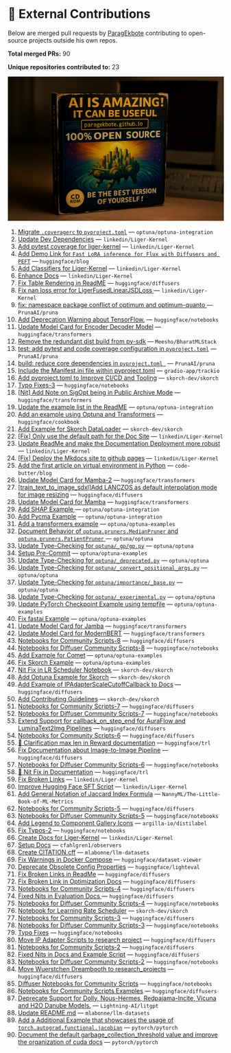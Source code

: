 # 💼 External Contributions

Below are merged pull requests by [ParagEkbote](https://github.com/ParagEkbote) contributing to open-source projects outside his own repos.

**Total merged PRs:** 90

**Unique repositories contributed to:** 23

![Open Source Contributions](./src/assets/oss_img.webp)

1. [Migrate `.coveragerc` to `pyproject.toml`](https://github.com/optuna/optuna-integration/pull/252) — `optuna/optuna-integration`
2. [Update Dev Dependencies](https://github.com/linkedin/Liger-Kernel/pull/886) — `linkedin/Liger-Kernel`
3. [Add pytest coverage for liger-kernel](https://github.com/linkedin/Liger-Kernel/pull/876) — `linkedin/Liger-Kernel`
4. [Add Demo Link for `Fast LoRA inference for Flux with Diffusers and PEFT`](https://github.com/huggingface/blog/pull/3044) — `huggingface/blog`
5. [Add Classifiers for Liger-Kernel](https://github.com/linkedin/Liger-Kernel/pull/869) — `linkedin/Liger-Kernel`
6. [Enhance Docs](https://github.com/linkedin/Liger-Kernel/pull/867) — `linkedin/Liger-Kernel`
7. [Fix Table Rendering in ReadME](https://github.com/huggingface/diffusers/pull/12245) — `huggingface/diffusers`
8. [Fix nan loss error for LigerFusedLinearJSDLoss ](https://github.com/linkedin/Liger-Kernel/pull/862) — `linkedin/Liger-Kernel`
9. [fix: namespace package conflict of optimum and optimum-quanto ](https://github.com/PrunaAI/pruna/pull/298) — `PrunaAI/pruna`
10. [Add Deprecation Warning about TensorFlow.](https://github.com/huggingface/notebooks/pull/605) — `huggingface/notebooks`
11. [Update Model Card for Encoder Decoder Model](https://github.com/huggingface/transformers/pull/39272) — `huggingface/transformers`
12. [Remove the redundant dist build from py-sdk](https://github.com/Meesho/BharatMLStack/pull/168) — `Meesho/BharatMLStack`
13. [test: add pytest and code coverage configuration in `pyproject.toml`](https://github.com/PrunaAI/pruna/pull/230) — `PrunaAI/pruna`
14. [build: reduce core dependencies in `pyproject.toml `](https://github.com/PrunaAI/pruna/pull/227) — `PrunaAI/pruna`
15. [Include the Manifest.ini file within pyproject.toml](https://github.com/gradio-app/trackio/pull/75) — `gradio-app/trackio`
16. [Add pyproject.toml to Improve CI/CD and Tooling](https://github.com/skorch-dev/skorch/pull/1108) — `skorch-dev/skorch`
17. [Typo Fixes-3](https://github.com/huggingface/notebooks/pull/598) — `huggingface/notebooks`
18. [[Nit] Add Note on SigOpt being in Public Archive Mode](https://github.com/huggingface/transformers/pull/38610) — `huggingface/transformers`
19. [Update the example list in the ReadME](https://github.com/optuna/optuna-integration/pull/234) — `optuna/optuna-integration`
20. [Add an example using Optuna and Transformers](https://github.com/huggingface/cookbook/pull/304) — `huggingface/cookbook`
21. [Add Example for Skorch DataLoader](https://github.com/skorch-dev/skorch/pull/1105) — `skorch-dev/skorch`
22. [[Fix] Only use the default path for the Doc Site](https://github.com/linkedin/Liger-Kernel/pull/727) — `linkedin/Liger-Kernel`
23. [Update ReadMe and make the Documentation Deployment more robust](https://github.com/linkedin/Liger-Kernel/pull/726) — `linkedin/Liger-Kernel`
24. [[Fix] Deploy the Mkdocs site to github pages](https://github.com/linkedin/Liger-Kernel/pull/724) — `linkedin/Liger-Kernel`
25. [Add the first article on virtual environment in Python](https://github.com/code-butter/blog/pull/1) — `code-butter/blog`
26. [Update Model Card for Mamba-2](https://github.com/huggingface/transformers/pull/37951) — `huggingface/transformers`
27. [[train_text_to_image_sdxl]Add LANCZOS as default interpolation mode for image resizing](https://github.com/huggingface/diffusers/pull/11455) — `huggingface/diffusers`
28. [Update Model Card for Mamba](https://github.com/huggingface/transformers/pull/37863) — `huggingface/transformers`
29. [Add SHAP Example ](https://github.com/optuna/optuna-integration/pull/227) — `optuna/optuna-integration`
30. [Add Pycma Example](https://github.com/optuna/optuna-integration/pull/226) — `optuna/optuna-integration`
31. [Add a transformers example](https://github.com/optuna/optuna-examples/pull/322) — `optuna/optuna-examples`
32. [Document Behavior of `optuna.pruners.MedianPruner` and `optuna.pruners.PatientPruner` ](https://github.com/optuna/optuna/pull/6055) — `optuna/optuna`
33. [Update Type-Checking for `optuna/_gp/gp.py`](https://github.com/optuna/optuna/pull/6053) — `optuna/optuna`
34. [Setup Pre-Commit](https://github.com/optuna/optuna-examples/pull/316) — `optuna/optuna-examples`
35. [Update Type-Checking for `optuna/_deprecated.py`](https://github.com/optuna/optuna/pull/6051) — `optuna/optuna`
36. [Update Type-Checking for `optuna/_convert_positional_args.py`](https://github.com/optuna/optuna/pull/6050) — `optuna/optuna`
37. [Update Type-Checking for `optuna/importance/_base.py`](https://github.com/optuna/optuna/pull/6046) — `optuna/optuna`
38. [Update Type-Checking for `optuna/_experimental.py`](https://github.com/optuna/optuna/pull/6045) — `optuna/optuna`
39. [Update PyTorch Checkpoint Example using tempfile](https://github.com/optuna/optuna-examples/pull/313) — `optuna/optuna-examples`
40. [Fix fastai Example](https://github.com/optuna/optuna-examples/pull/312) — `optuna/optuna-examples`
41. [Update Model Card for Jamba](https://github.com/huggingface/transformers/pull/37152) — `huggingface/transformers`
42. [Update Model Card for ModernBERT](https://github.com/huggingface/transformers/pull/37052) — `huggingface/transformers`
43. [Notebooks for Community Scripts-8](https://github.com/huggingface/diffusers/pull/11128) — `huggingface/diffusers`
44. [Notebooks for Diffuser Community Scripts-8](https://github.com/huggingface/notebooks/pull/559) — `huggingface/notebooks`
45. [Add Example for Comet](https://github.com/optuna/optuna-examples/pull/305) — `optuna/optuna-examples`
46. [Fix Skorch Example](https://github.com/optuna/optuna-examples/pull/303) — `optuna/optuna-examples`
47. [Nit Fix in LR Scheduler Notebook](https://github.com/skorch-dev/skorch/pull/1099) — `skorch-dev/skorch`
48. [Add Optuna Example for Skorch](https://github.com/skorch-dev/skorch/pull/1098) — `skorch-dev/skorch`
49. [Add Example of IPAdapterScaleCutoffCallback to Docs](https://github.com/huggingface/diffusers/pull/10934) — `huggingface/diffusers`
50. [Add Contributing Guidelines](https://github.com/skorch-dev/skorch/pull/1097) — `skorch-dev/skorch`
51. [Notebooks for Community Scripts-7](https://github.com/huggingface/diffusers/pull/10846) — `huggingface/diffusers`
52. [Notebooks for Diffuser Community Scripts-7](https://github.com/huggingface/notebooks/pull/554) — `huggingface/notebooks`
53. [Extend Support for callback_on_step_end for AuraFlow and LuminaText2Img Pipelines](https://github.com/huggingface/diffusers/pull/10746) — `huggingface/diffusers`
54. [Notebooks for Community Scripts-6](https://github.com/huggingface/diffusers/pull/10713) — `huggingface/diffusers`
55. [📖 Clarification max len in Reward documentation](https://github.com/huggingface/trl/pull/2740) — `huggingface/trl`
56. [Fix Documentation about Image-to-Image Pipeline](https://github.com/huggingface/diffusers/pull/10704) — `huggingface/diffusers`
57. [Notebooks for Diffuser Community Scripts-6](https://github.com/huggingface/notebooks/pull/551) — `huggingface/notebooks`
58. [📖 Nit Fix in Documentation](https://github.com/huggingface/trl/pull/2722) — `huggingface/trl`
59. [Fix Broken Links](https://github.com/linkedin/Liger-Kernel/pull/547) — `linkedin/Liger-Kernel`
60. [Improve Hugging Face SFT Script](https://github.com/linkedin/Liger-Kernel/pull/539) — `linkedin/Liger-Kernel`
61. [Add General Notation of Jaccard Index Formula](https://github.com/NannyML/The-Little-Book-of-ML-Metrics/pull/174) — `NannyML/The-Little-Book-of-ML-Metrics`
62. [Notebooks for Community Scripts-5](https://github.com/huggingface/diffusers/pull/10499) — `huggingface/diffusers`
63. [Notebooks for Diffuser Community Scripts-5](https://github.com/huggingface/notebooks/pull/548) — `huggingface/notebooks`
64. [Add Legend to Component Gallery Icons](https://github.com/argilla-io/distilabel/pull/1090) — `argilla-io/distilabel`
65. [Fix Typos-2](https://github.com/huggingface/notebooks/pull/540) — `huggingface/notebooks`
66. [Create Docs for Liger-Kernel](https://github.com/linkedin/Liger-Kernel/pull/485) — `linkedin/Liger-Kernel`
67. [Setup Docs](https://github.com/cfahlgren1/observers/pull/55) — `cfahlgren1/observers`
68. [Create CITATION.cff](https://github.com/mlabonne/llm-datasets/pull/10) — `mlabonne/llm-datasets`
69. [Fix Warnings in Docker Compose](https://github.com/huggingface/dataset-viewer/pull/3120) — `huggingface/dataset-viewer`
70. [Deprecate Obsolete Config Properties](https://github.com/huggingface/lighteval/pull/433) — `huggingface/lighteval`
71. [Fix Broken Links in ReadMe](https://github.com/huggingface/diffusers/pull/10117) — `huggingface/diffusers`
72. [Fix Broken Link in Optimization Docs](https://github.com/huggingface/diffusers/pull/10105) — `huggingface/diffusers`
73. [Notebooks for Community Scripts-4](https://github.com/huggingface/diffusers/pull/10094) — `huggingface/diffusers`
74. [Fixed Nits in Evaluation Docs ](https://github.com/huggingface/diffusers/pull/10063) — `huggingface/diffusers`
75. [Notebooks for Diffuser Community Scripts-4](https://github.com/huggingface/notebooks/pull/536) — `huggingface/notebooks`
76. [Notebook for Learning Rate Scheduler](https://github.com/skorch-dev/skorch/pull/1074) — `skorch-dev/skorch`
77. [Notebooks for Community Scripts-3](https://github.com/huggingface/diffusers/pull/10032) — `huggingface/diffusers`
78. [Notebooks for Diffuser Community Scripts-3](https://github.com/huggingface/notebooks/pull/535) — `huggingface/notebooks`
79. [Typo Fixes](https://github.com/huggingface/notebooks/pull/530) — `huggingface/notebooks`
80. [Move IP Adapter Scripts to research project](https://github.com/huggingface/diffusers/pull/9960) — `huggingface/diffusers`
81. [Notebooks for Community Scripts-2](https://github.com/huggingface/diffusers/pull/9952) — `huggingface/diffusers`
82. [Fixed Nits in Docs and Example Script](https://github.com/huggingface/diffusers/pull/9940) — `huggingface/diffusers`
83. [Notebooks for Diffuser Community Scripts-2](https://github.com/huggingface/notebooks/pull/527) — `huggingface/notebooks`
84. [Move Wuerstchen Dreambooth to research_projects](https://github.com/huggingface/diffusers/pull/9935) — `huggingface/diffusers`
85. [Diffuser Notebooks for Community Scripts](https://github.com/huggingface/notebooks/pull/525) — `huggingface/notebooks`
86. [ Notebooks for Community Scripts Examples](https://github.com/huggingface/diffusers/pull/9905) — `huggingface/diffusers`
87. [Deprecate Support for Dolly, Nous-Hermes, Redpajama-Incite, Vicuna and H2O Danube Models.](https://github.com/Lightning-AI/litgpt/pull/1821) — `Lightning-AI/litgpt`
88. [Update README.md](https://github.com/mlabonne/llm-datasets/pull/6) — `mlabonne/llm-datasets`
89. [Add a Additional Example that showcases the usage of `torch.autograd.functional.jacobian`](https://github.com/pytorch/pytorch/pull/155683) — `pytorch/pytorch`
90. [Document the default garbage_collection_threshold value and improve the organization of cuda docs](https://github.com/pytorch/pytorch/pull/155341) — `pytorch/pytorch`
